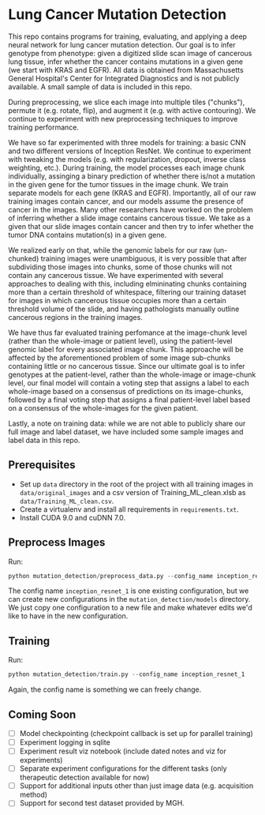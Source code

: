 # Lung Cancer Mutation Detection

This repo contains programs for training, evaluating, and applying a deep neural network for lung cancer mutation detection. Our goal is to infer genotype from phenotype: given a digitized slide scan image of cancerous lung tissue, infer whether the cancer contains mutations in a given gene (we start with KRAS and EGFR). All data is obtained from Massachusetts General Hospital's Center for Integrated Diagnostics and is not publicly available.  A small sample of data is included in this repo. 

During preprocessing, we slice each image into multiple tiles ("chunks"), permute it (e.g. rotate, flip), and augment it (e.g. with active contouring).  We continue to experiment with new preprocessing techniques to improve training performance.

We have so far experimented with three models for training: a basic CNN and two different versions of Inception ResNet.  We continue to experiment with tweaking the models (e.g. with regularization, dropout, inverse class weighting, etc.).  During training, the model processes each image chunk individually, assinging a binary prediction of whether there is/not a mutation in the given gene for the tumor tissues in the image chunk.  We train separate models for each gene (KRAS and EGFR).  Importantly, all of our raw training images contain cancer, and our models assume the presence of cancer in the images. Many other researchers have worked on the problem of inferring whether a slide image contains cancerous tissue.  We take as a given that our slide images contain cancer and then try to infer whether the tumor DNA contains mutation(s) in a given gene.  

We realized early on that, while the genomic labels for our raw (un-chunked) training images were unambiguous, it is very possible that after subdividing those images into chunks, some of those chunks will not contain any cancerous tissue. We have experimented with several approaches to dealing with this, including elmininating chunks containing more than a certain threshold of whitespace, filtering our training dataset for images in which cancerous tissue occupies more than a certain threshold volume of the slide, and having pathologists manually outline cancerous regions in the training images.

We have thus far evaluated training perfomance at the image-chunk level (rather than the whole-image or patient level), using the patient-level genomic label for every associated image chunk.  This approache will be affected by the aforementioned problem of some image sub-chunks containing little or no cancerous tissue.  Since our ultimate goal is to infer genotypes at the patient-level, rather than the whole-image or image-chunk level, our final model will contain a voting step that assigns a label to each whole-image based on a consensus of predictions on its image-chunks, followed by a final voting step that assigns a final patient-level label based on a consensus of the whole-images for the given patient.

Lastly, a note on training data: while we are not able to publicly share our full image and label dataset, we have included some sample images and label data in this repo.  

## Prerequisites

- Set up `data` directory in the root of the project with all training images in `data/original_images` and a csv version of Training_ML_clean.xlsb as `data/Training_ML_clean.csv`.
- Create a virtualenv and install all requirements in `requirements.txt`.
- Install CUDA 9.0 and cuDNN 7.0.

## Preprocess Images

Run:
```python
python mutation_detection/preprocess_data.py --config_name inception_resnet_1
```

The config name `inception_resnet_1` is one existing configuration, but we can create new configurations in the `mutation_detection/models` directory. We just copy one configuration to a new file and make whatever edits we'd like to have in the new configuration.

## Training

Run:
```python
python mutation_detection/train.py --config_name inception_resnet_1
```

Again, the config name is something we can freely change.

## Coming Soon

- [ ] Model checkpointing (checkpoint callback is set up for parallel training)
- [ ] Experiment logging in sqlite
- [ ] Experiment result viz notebook (include dated notes and viz for experiments)
- [ ] Separate experiment configurations for the different tasks (only therapeutic detection available for now)
- [ ] Support for additional inputs other than just image data (e.g. acquisition method)
- [ ] Support for second test dataset provided by MGH.
